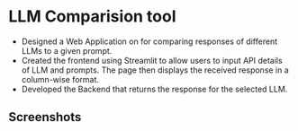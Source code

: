 # LLM Comparision tool
- Designed a Web Application on for comparing responses of different LLMs to a given prompt.
- Created the frontend using Streamlit to allow users to input API details of LLM and prompts. The page then displays the
received response in a column-wise format.
- Developed the Backend that returns the response for the selected LLM.

## Screenshots
